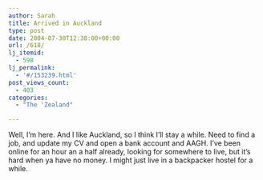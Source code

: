 ```yaml
---
author: Sarah
title: Arrived in Auckland
type: post
date: 2004-07-30T12:38:00+00:00
url: /618/
lj_itemid:
  - 598
lj_permalink:
  - '#/153239.html'
post_views_count:
  - 403
categories:
  - "The 'Zealand"

---
```

Well, I&#8217;m here. And I like Auckland, so I think I&#8217;ll stay a while. Need to find a job, and update my CV and open a bank account and AAGH. I&#8217;ve been online for an hour an a half already, looking for somewhere to live, but it&#8217;s hard when ya have no money. I might just live in a backpacker hostel for a while.